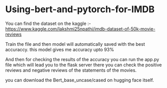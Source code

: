 # Using-bert-and-pytorch-for-IMDB

You can find the dataset on the kaggle :- https://www.kaggle.com/lakshmi25npathi/imdb-dataset-of-50k-movie-reviews

Train the file and then model will automatically saved with the best accuraccy. this model gives me accuracy upto 93%

And then for checking the results of the accuracy you can run the app.py file which will lead you to the flask server there you can check the positive reviews  and negative reviews of the statements of the movies.

you can download the Bert_base_uncase/cased on hugging face itself.
